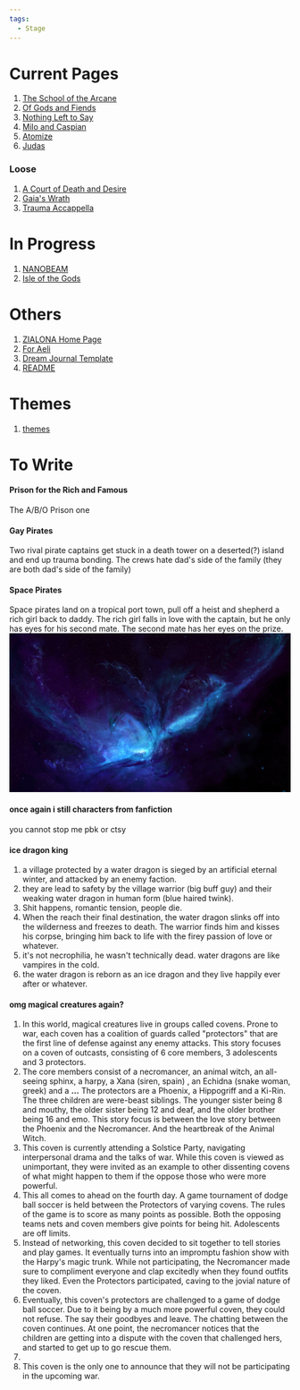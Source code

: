 ```yaml
---
tags:
  - Stage
---
```

# Current Pages
1. [The School of the Arcane](Dreams/01%20The%20School%20of%20the%20Arcane/The%20School%20of%20the%20Arcane.md)
2. [Of Gods and Fiends](Dreams/02%20Of%20Gods%20and%20Fiends/Of%20Gods%20and%20Fiends.md)
3. [Nothing Left to Say](Dreams/03%20Nothing%20Left%20to%20Say/Nothing%20Left%20to%20Say.md)
4. [Milo and Caspian](Dreams/04%20Milo%20&%20Caspian/Milo%20and%20Caspian.md)
5. [Atomize](Dreams/05%20Atomize/Atomize.md)
6.  [Judas](Dreams/06%20Judas/Judas.md)
### Loose
1. [A Court of Death and Desire](Dreams/100%20Others/A%20Court%20of%20Death%20and%20Desire.md)
2. [Gaia's Wrath](Dreams/100%20Others/Gaia's%20Wrath.md)
3. [Trauma Accappella](Dreams/100%20Others/Trauma%20Accappella.md)
# In Progress
1. [NANOBEAM](Dreams/100%20Others/NANOBEAM.md)
2. [Isle of the Gods](Dreams/100%20Others/Isle%20of%20the%20Gods.md)
# Others
1. [ZIALONA Home Page](ZIALONA%20Home%20Page.md)
2. [For Aeli](For%20Aeli.md)
4. [Dream Journal Template](../00%20_resources/Templates/Dream%20Journal%20Template.md)
5. [README](../README.md)
# Themes
1. [themes](Stage%20Files/themes.md)
# To Write
#### Prison for the Rich and Famous
The A/B/O Prison one
#### Gay Pirates
Two rival pirate captains get stuck in a death tower on a deserted(?) island and end up trauma bonding. The crews hate dad's side of the family (they are both dad's side of the family)
#### Space Pirates
Space pirates land on a tropical port town, pull off a heist and shepherd a rich girl back to daddy. The rich girl falls in love with the captain, but he only has eyes for his second mate. The second mate has her eyes on the prize.
![](Stage%20Files/images/space%20pirates.jpg)
#### once  again i still characters from fanfiction
you cannot stop me pbk or ctsy
#### ice dragon king
1. a village protected by a water dragon is sieged by an artificial eternal winter,  and attacked by an enemy faction.
2. they are lead to safety by the village warrior (big buff guy) and their weaking water dragon in human form (blue haired twink).
3. Shit happens, romantic tension, people die.
4. When the reach their final destination, the water dragon slinks off into the wilderness and freezes to death. The warrior finds him and kisses his corpse, bringing him back to life with the firey passion of love or whatever.
5. it's not necrophilia, he wasn't technically dead. water dragons are like vampires in the cold.
6. the water dragon is reborn as an ice dragon and they live happily ever after or whatever.
#### omg magical creatures again?
1. In this world,  magical creatures live in groups called covens. Prone to war, each coven has a coalition of guards called "protectors" that are the first line of defense against any  enemy attacks. This story focuses on a coven of outcasts, consisting of 6 core members, 3 adolescents and 3 protectors.
2. The core members consist of a necromancer, an animal witch, an all-seeing sphinx, a harpy, a Xana (siren, spain) , an Echidna (snake woman, greek) and a **...** The protectors are a Phoenix, a Hippogriff and a Ki-Rin. The three children are were-beast siblings. The younger sister being 8 and mouthy, the older sister being 12 and deaf, and the older brother being 16 and emo. This story focus is between the love story between the Phoenix and the Necromancer. And the heartbreak of the Animal Witch.
3. This coven is currently attending a Solstice Party, navigating interpersonal drama and the talks of war. While this coven is viewed as unimportant, they were invited as an example to other dissenting covens of what might happen to them if the oppose those who were more powerful.
4. This all comes to ahead on the fourth day. A game tournament of dodge ball soccer is held between the Protectors of varying covens. The rules of the game is to score as many points as possible. Both the opposing teams nets and coven members give points for being hit. Adolescents are off limits.
5. Instead of networking, this coven decided to sit together to tell stories and play games. It eventually turns into an impromptu fashion show with the Harpy's magic trunk. While not participating, the Necromancer made sure to compliment everyone and clap excitedly when they found outfits they liked. Even the Protectors participated, caving to the jovial nature of the coven.
6. Eventually, this coven's protectors are challenged to a game of dodge ball soccer. Due to it being by a much more powerful coven, they could not refuse. The say their goodbyes and leave. The chatting between the coven continues. At one point, the necromancer notices that the children are getting into a dispute with the coven that challenged hers, and started to get up to go rescue them. 
7. 
8. This coven is the only one to announce that they will not be participating in the upcoming war.